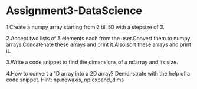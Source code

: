 # Assignment3-DataScience


1.Create a numpy array starting from 2 till 50 with a stepsize of 3.

2.Accept two lists of 5 elements each from the user.Convert them to numpy arrays.Concatenate these arrays and print it.Also sort these arrays and print it.

3.Write a code snippet to find the dimensions of a ndarray and its size.

4.How to convert a 1D array into a 2D array? Demonstrate with the help of a code snippet.
Hint: np.newaxis, np.expand_dims
